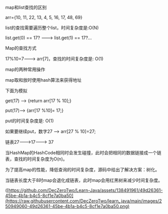 map和list查找的区别


arr={10, 11, 22, 13, 4, 5, 16, 17, 48, 69}


list的查找需要遍历整个list，时间复杂度是:O(N)


list.get(0) == 17? ---> list.get(1) == 17?...


Map的查找方式


17%10=7---> arr[7]，查找的时间复杂度是: O(1)


map的两种常用操作


map取和放时使用hash算法来获得地址


下面为模拟


get(17) --> {return arr[17 % 10];}



put(17)--> {arr[17 %10]= 17;}

put的时间复杂度是: O(1)


如果要继续put，数字27 --> arr[27 % 10]=27;


链表27--->17---> 37


当HashMap的HashCode相同时会发生碰撞，此时会把相同的数据链接成一个链表，查找的时间复杂度为O(n)。


为了提高map的性能，降低查询的时间复杂度，源码中给出了解决方案：树化。



当链表长度大于8时map会退化成链表，此时map会用红黑树来减少时间复杂度。

([https://github.com/DecZeroTwo/Learn-Java/assets/138491961/49d26361-45be-4b1a-b4c5-8cf1e7a0ba50](https://raw.githubusercontent.com/DecZeroTwo/learn_java/main/images/250949060-49d26361-45be-4b1a-b4c5-8cf1e7a0ba50.png)
